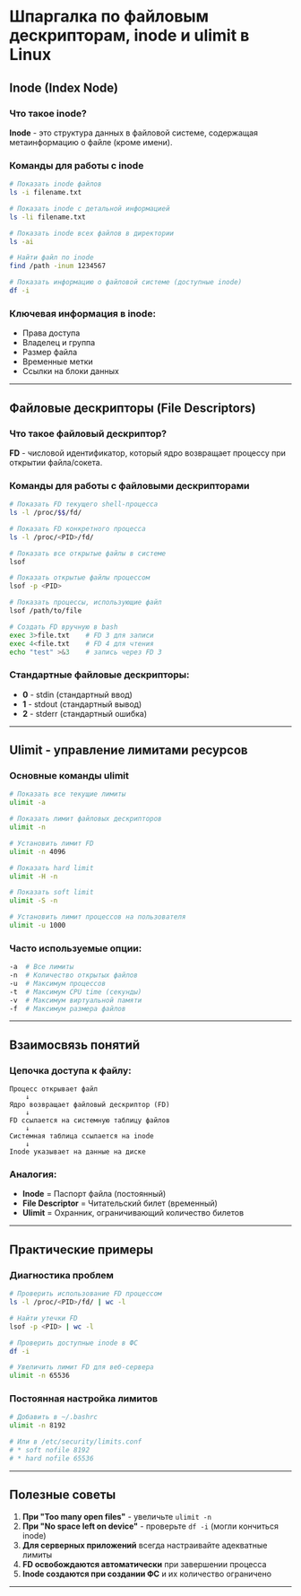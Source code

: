 # Шпаргалка по файловым дескрипторам, inode и ulimit в Linux

##  Inode (Index Node)

### Что такое inode?
**Inode** - это структура данных в файловой системе, содержащая метаинформацию о файле (кроме имени).

### Команды для работы с inode

```bash
# Показать inode файлов
ls -i filename.txt

# Показать inode с детальной информацией
ls -li filename.txt

# Показать inode всех файлов в директории
ls -ai

# Найти файл по inode
find /path -inum 1234567

# Показать информацию о файловой системе (доступные inode)
df -i
```

### Ключевая информация в inode:
- Права доступа
- Владелец и группа
- Размер файла
- Временные метки
- Ссылки на блоки данных

---

##  Файловые дескрипторы (File Descriptors)

### Что такое файловый дескриптор?
**FD** - числовой идентификатор, который ядро возвращает процессу при открытии файла/сокета.

### Команды для работы с файловыми дескрипторами

```bash
# Показать FD текущего shell-процесса
ls -l /proc/$$/fd/

# Показать FD конкретного процесса
ls -l /proc/<PID>/fd/

# Показать все открытые файлы в системе
lsof

# Показать открытые файлы процессом
lsof -p <PID>

# Показать процессы, использующие файл
lsof /path/to/file

# Создать FD вручную в bash
exec 3>file.txt    # FD 3 для записи
exec 4<file.txt    # FD 4 для чтения
echo "test" >&3    # запись через FD 3
```

### Стандартные файловые дескрипторы:
- **0** - stdin (стандартный ввод)
- **1** - stdout (стандартный вывод)  
- **2** - stderr (стандартный ошибка)

---

##  Ulimit - управление лимитами ресурсов

### Основные команды ulimit

```bash
# Показать все текущие лимиты
ulimit -a

# Показать лимит файловых дескрипторов
ulimit -n

# Установить лимит FD
ulimit -n 4096

# Показать hard limit
ulimit -H -n

# Показать soft limit  
ulimit -S -n

# Установить лимит процессов на пользователя
ulimit -u 1000
```

### Часто используемые опции:
```bash
-a  # Все лимиты
-n  # Количество открытых файлов
-u  # Максимум процессов
-t  # Максимум CPU time (секунды)
-v  # Максимум виртуальной памяти
-f  # Максимум размера файлов
```

---

##  Взаимосвязь понятий

### Цепочка доступа к файлу:
```
Процесс открывает файл 
    ↓
Ядро возвращает файловый дескриптор (FD)
    ↓
FD ссылается на системную таблицу файлов
    ↓
Системная таблица ссылается на inode
    ↓
Inode указывает на данные на диске
```

### Аналогия:
- **Inode** = Паспорт файла (постоянный)
- **File Descriptor** = Читательский билет (временный)
- **Ulimit** = Охранник, ограничивающий количество билетов

---

##  Практические примеры

### Диагностика проблем
```bash
# Проверить использование FD процессом
ls -l /proc/<PID>/fd/ | wc -l

# Найти утечки FD
lsof -p <PID> | wc -l

# Проверить доступные inode в ФС
df -i

# Увеличить лимит FD для веб-сервера
ulimit -n 65536
```

### Постоянная настройка лимитов
```bash
# Добавить в ~/.bashrc
ulimit -n 8192

# Или в /etc/security/limits.conf
# * soft nofile 8192
# * hard nofile 65536
```

---

##  Полезные советы

1. **При "Too many open files"** - увеличьте `ulimit -n`
2. **При "No space left on device"** - проверьте `df -i` (могли кончиться inode)
3. **Для серверных приложений** всегда настраивайте адекватные лимиты
4. **FD освобождаются автоматически** при завершении процесса
5. **Inode создаются при создании ФС** и их количество ограничено

---


